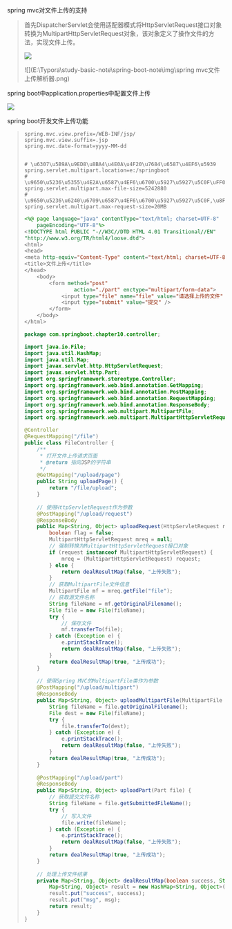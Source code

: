 spring mvc对文件上传的支持

> 首先DispatcherServlet会使用适配器模式将HttpServletRequest接口对象转换为MultipartHttpServletRequest对象，该对象定义了操作文件的方法，实现文件上传。
>
> <!--文件请求转换类之间的关系-->
>
> ![](E:\Typora\study-basic-note\spring-boot-note\img\文件请求转换类之间关系.png)
>
> <!--MultipartResolver文件解析器，解析文件-->
>
> ![](E:\Typora\study-basic-note\spring-boot-note\img\spring mvc文件上传解析器.png)

spring boot中application.properties中配置文件上传

![](E:\Typora\study-basic-note\spring-boot-note\img\springboot文件上传配置.png)

spring boot开发文件上传功能

> <!--application.properties属性配置-->
>
> ```properties
> spring.mvc.view.prefix=/WEB-INF/jsp/
> spring.mvc.view.suffix=.jsp
> spring.mvc.date-format=yyyy-MM-dd
> 
> 
> # \u6307\u5B9A\u9ED8\u8BA4\u4E0A\u4F20\u7684\u6587\u4EF6\u5939
> spring.servlet.multipart.location=e:/springboot
> # \u9650\u5236\u5355\u4E2A\u6587\u4EF6\u6700\u5927\u5927\u5C0F\uFF0C\u8FD9\u91CC\u8BBE\u7F6E\u4E3A5M
> spring.servlet.multipart.max-file-size=5242880
> # \u9650\u5236\u6240\u6709\u6587\u4EF6\u6700\u5927\u5927\u5C0F,\u8FD9\u91CC\u8BBE\u7F6E\u4E3A20M
> spring.servlet.multipart.max-request-size=20MB 
> ```
>
> <!--upload.jsp上传文件页面-->
>
> ```jsp
> <%@ page language="java" contentType="text/html; charset=UTF-8"
>     pageEncoding="UTF-8"%>
> <!DOCTYPE html PUBLIC "-//W3C//DTD HTML 4.01 Transitional//EN" 
> "http://www.w3.org/TR/html4/loose.dtd">
> <html>
> <head>
> <meta http-equiv="Content-Type" content="text/html; charset=UTF-8">
> <title>文件上传</title>
> </head>
>     <body>
>         <form method="post" 
>                 action="./part" enctype="multipart/form-data">
>             <input type="file" name="file" value="请选择上传的文件" /> 
>             <input type="submit" value="提交" />
>         </form>
>     </body>
> </html>
> ```
>
> <!--文件上传控制器-->
>
> ```java
> package com.springboot.chapter10.controller;
> 
> import java.io.File;
> import java.util.HashMap;
> import java.util.Map;
> import javax.servlet.http.HttpServletRequest;
> import javax.servlet.http.Part;
> import org.springframework.stereotype.Controller;
> import org.springframework.web.bind.annotation.GetMapping;
> import org.springframework.web.bind.annotation.PostMapping;
> import org.springframework.web.bind.annotation.RequestMapping;
> import org.springframework.web.bind.annotation.ResponseBody;
> import org.springframework.web.multipart.MultipartFile;
> import org.springframework.web.multipart.MultipartHttpServletRequest;
> 
> @Controller
> @RequestMapping("/file")
> public class FileController {
>     /**
>      * 打开文件上传请求页面
>      * @return 指向JSP的字符串
>      */
>     @GetMapping("/upload/page")
>     public String uploadPage() {
>         return "/file/upload";
>     }
>     
>     // 使用HttpServletRequest作为参数
>     @PostMapping("/upload/request")
>     @ResponseBody
>     public Map<String, Object> uploadRequest(HttpServletRequest request) {
>         boolean flag = false;
>         MultipartHttpServletRequest mreq = null;
>         // 强制转换为MultipartHttpServletRequest接口对象
>         if (request instanceof MultipartHttpServletRequest) {
>             mreq = (MultipartHttpServletRequest) request;
>         } else {
>             return dealResultMap(false, "上传失败");
>         }
>         // 获取MultipartFile文件信息
>         MultipartFile mf = mreq.getFile("file");
>         // 获取源文件名称
>         String fileName = mf.getOriginalFilename();
>         File file = new File(fileName);
>         try {
>             // 保存文件
>             mf.transferTo(file);
>         } catch (Exception e) {
>             e.printStackTrace();
>             return dealResultMap(false, "上传失败");
>         } 
>         return dealResultMap(true, "上传成功");
>     }
>     
>     // 使用Spring MVC的MultipartFile类作为参数
>     @PostMapping("/upload/multipart")
>     @ResponseBody
>     public Map<String, Object> uploadMultipartFile(MultipartFile file) {
>         String fileName = file.getOriginalFilename();
>         File dest = new File(fileName);
>         try {
>             file.transferTo(dest);
>         } catch (Exception e) {
>             e.printStackTrace();
>             return dealResultMap(false, "上传失败");
>         } 
>         return dealResultMap(true, "上传成功");
>     }
>     
>     @PostMapping("/upload/part")
>     @ResponseBody
>     public Map<String, Object> uploadPart(Part file) {
>         // 获取提交文件名称
>         String fileName = file.getSubmittedFileName();
>         try {
>             // 写入文件
>             file.write(fileName);
>         } catch (Exception e) {
>             e.printStackTrace();
>             return dealResultMap(false, "上传失败");
>         } 
>         return dealResultMap(true, "上传成功");
>     }
>     
>     // 处理上传文件结果
>     private Map<String, Object> dealResultMap(boolean success, String msg) {
>         Map<String, Object> result = new HashMap<String, Object>();
>         result.put("success", success);
>         result.put("msg", msg);
>         return result;
>     }
> }
> ```
>
> 

